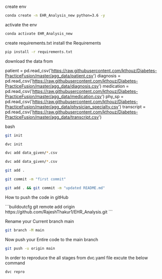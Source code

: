 create env
```bash
conda create -n EHR_Analysis_new python=3.6 -y
```
activate the env
```bash
conda activate EHR_Analysis_new
```
create requirements.txt
install the Requirements
```bash
pip install -r requirements.txt
```
download the data from 

patient = pd.read_csv('https://raw.githubusercontent.com/kthouz/Diabetes-PracticeFusion/master/agg_data/patient.csv')
diagnosis = pd.read_csv('https://raw.githubusercontent.com/kthouz/Diabetes-PracticeFusion/master/agg_data/diagnosis.csv')
medication = pd.read_csv('https://raw.githubusercontent.com/kthouz/Diabetes-PracticeFusion/master/agg_data/medication.csv')
phy_sp = pd.read_csv('https://raw.githubusercontent.com/kthouz/Diabetes-PracticeFusion/master/agg_data/physician_specialty.csv')
transcript = pd.read_csv('https://raw.githubusercontent.com/kthouz/Diabetes-PracticeFusion/master/agg_data/transcript.csv')

bash

```bash
git init
```
```bash
dvc init
```

```bash
dvc add data_given/*.csv
```
```bash
dvc add data_given/*.csv
```
```bash
git add .
```
```bash
git commit -m "first commit"
```
```bash
git add . && git commit -m "updated README.md"
```
<p> How to push the code in gitHub</p>
```buildoutcfg
git remote add origin https://github.com/RajeshThakur1/EHR_Analysis.git
```
<p> Rename your Current branch main</p>

```bash
git branch -M main
```
<p> Now push your Entire code to the main branch</p>

```bash
git push -u origin main
```

<p>In order to reproduce the all stages from dvc.yaml file excute the below command</p>

```bash
dvc repro
```



